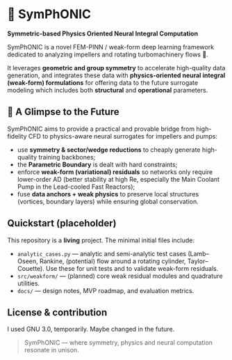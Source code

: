 # 🎵 SymPhONIC
**Symmetric-based Physics Oriented Neural Integral Computation**

SymPhONIC is a novel FEM-PINN / weak-form deep learning framework dedicated to analyzing impellers and rotating turbomachinery flows 🚁.

It leverages **geometric and group symmetry** to accelerate high-quality data generation, and integrates these data with **physics-oriented neural integral (weak-form) formulations** for offering data to the future surrogate modeling which includes both **structural** and **operational** parameters.

## 🔭 A Glimpse to the Future
SymPhONIC aims to provide a practical and provable bridge from high-fidelity CFD to physics-aware neural surrogates for impellers and pumps:  
- use **symmetry & sector/wedge reductions** to cheaply generate high-quality training backbones;
- the **Parametric Boundary** is dealt with hard constraints;
- enforce **weak-form (variational) residuals** so networks only require lower-order AD (better stability at high Re, especially the Main Coolant Pump in the Lead-cooled Fast Reactors);  
- fuse **data anchors + weak physics** to preserve local structures (vortices, boundary layers) while ensuring global conservation.

## Quickstart (placeholder)
This repository is a **living** project. The minimal initial files include:
- `analytic_cases.py` — analytic and semi-analytic test cases (Lamb–Oseen, Rankine, (potential) flow around a rotating cylinder, Taylor–Couette). Use these for unit tests and to validate weak-form residuals.
- `src/weakform/` — (planned) core weak residual modules and quadrature utilities.
- `docs/` — design notes, MVP roadmap, and evaluation metrics.

## License & contribution
I used GNU 3.0, temporarily. Maybe changed in the future.

> SymPhONIC — where symmetry, physics and neural computation resonate in unison.

